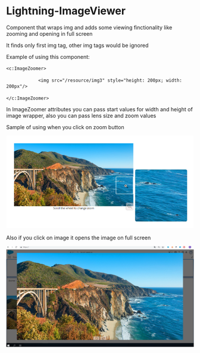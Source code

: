 # Lightning-ImageViewer
Component that wraps img and adds some viewing finctionality like zooming and opening in full screen

It finds only first img tag, other img tags would be ignored

Example of using this component:

```
<c:ImageZoomer>

            <img src="/resource/img3" style="height: 200px; width: 200px"/>

</c:ImageZoomer>
```

In ImageZoomer attributes you can pass start values for width and height of image wrapper, also you can pass lens size and zoom values

Sample of using when you click on zoom button

[![ImageZoomer](https://github.com/leshchukandrej/Lightning-ImageViewer/blob/master/ImageZoomer_sample.png)](https://github.com/leshchukandrej/Lightning-ImageViewer/blob/master/ImageZoomer_sample.png)

Also if you click on image it opens the image on full screen

[![ImageZoomer](https://github.com/leshchukandrej/Lightning-ImageViewer/blob/master/ImageZoomer_sample2.png)](https://github.com/leshchukandrej/Lightning-ImageViewer/blob/master/ImageZoomer_sample2.png)
